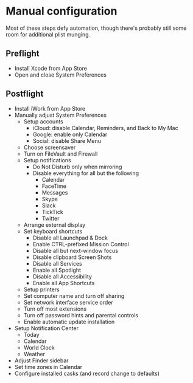 # Manual configuration

Most of these steps defy automation, though there's probably still some room
for additional plist munging.

## Preflight

- Install Xcode from App Store
- Open and close System Preferences

## Postflight

- Install iWork from App Store
- Manually adjust System Preferences
  - Setup accounts
    - iCloud: disable Calendar, Reminders, and Back to My Mac
    - Google: enable only Calendar
    - Social: disable Share Menu
  - Choose screensaver
  - Turn on FileVault and Firewall
  - Setup notifications
    - Do Not Disturb only when mirroring
    - Disable everything for all but the following
      - Calendar
      - FaceTime
      - Messages
      - Skype
      - Slack
      - TickTick
      - Twitter
  - Arrange external display
  - Set keyboard shortcuts
    - Disable all Launchpad & Dock
    - Enable CTRL-prefixed Mission Control
    - Disable all but next-window focus
    - Disable clipboard Screen Shots
    - Disable all Services
    - Enable all Spotlight
    - Disable all Accessibility
    - Enable all App Shortcuts
  - Setup printers
  - Set computer name and turn off sharing
  - Set network interface service order
  - Turn off most extensions
  - Turn off password hints and parental controls
  - Enable automatic update installation
- Setup Notification Center
  - Today
  - Calendar
  - World Clock
  - Weather
- Adjust Finder sidebar
- Set time zones in Calendar
- Configure installed casks (and record change to defaults)
